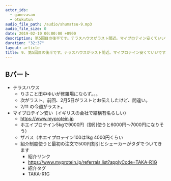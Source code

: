 ```yaml
---
actor_ids:
  - ganezasan
  - otukutun
audio_file_path: /audio/shumatsu-9.mp3
audio_file_size: 0
date: 2019-02-10 00:00:00 +0900
description: 第5回目の後半です。テラスハウスがラスト間近。マイプロテイン安くていいです。
duration: "32:37"
layout: article
title: 9. 第5回目の後半です。テラスハウスがラスト間近。マイプロテイン安くていいです。
---
```


## Bパート
- テラスハウス
  - りさこと田中ゆいが修羅場にならず。。。
  - 次がラスト。前回、2月5日がラストとお伝えしたけど、間違い。
  - 2/11 の今週がラスト。
- マイプロテイン安い（イギリスの会社で結構有名らしい）
  - https://www.myprotein.jp
  - ホエイプロテイン5kgで9000円（割引使うと6000円〜7000円になりそう）
  - ザバス（ホエイプロテイン100は1kg 4000円くらい
  - 紹介制度使うと最初の注文で500円割引とシェーカーがタダでついてきます
    - 紹介リンク
    - https://www.myprotein.jp/referrals.list?applyCode=TAKA-R1G
    - 紹介タグ
    - TAKA-R1G
